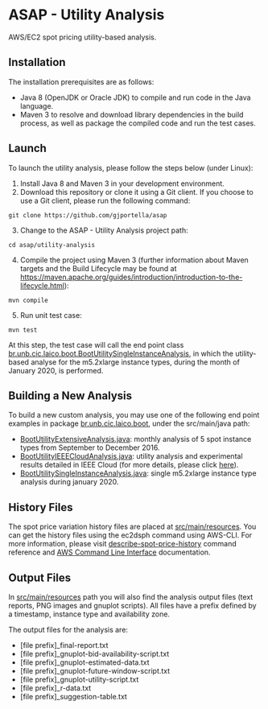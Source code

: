 # ASAP - Utility Analysis

AWS/EC2 spot pricing utility-based analysis.

## Installation

The installation prerequisites are as follows:

* Java 8 (OpenJDK or Oracle JDK) to compile and run code in the Java language.
* Maven 3 to resolve and download library dependencies in the build process, as well as package the compiled code and run the test cases.

## Launch

To launch the utility analysis, please follow the steps below (under Linux):

1. Install Java 8 and Maven 3 in your development environment.
2. Download this repository or clone it using a Git client. If you choose to use a Git client, please run the following command:
```
git clone https://github.com/gjportella/asap
```

3. Change to the ASAP - Utility Analysis project path:
```
cd asap/utility-analysis
```

4. Compile the project using Maven 3 (further information about Maven targets and the Build Lifecycle may be found at https://maven.apache.org/guides/introduction/introduction-to-the-lifecycle.html):
```
mvn compile
```

5. Run unit test case:
```
mvn test
```

At this step, the test case will call the end point class [br.unb.cic.laico.boot.BootUtilitySingleInstanceAnalysis](./src/main/java/br/unb/cic/laico/boot/BootUtilitySingleInstanceAnalysis.java), in which the utility-based analyse for the m5.2xlarge instance types, during the month of January 2020, is performed.

## Building a New Analysis

To build a new custom analysis, you may use one of the following end point examples in package [br.unb.cic.laico.boot](./src/main/java/br/unb/cic/laico/boot), under the src/main/java path:

* [BootUtilityExtensiveAnalysis.java](./src/main/java/br/unb/cic/laico/boot/BootUtilityExtensiveAnalysis.java): monthly analysis of 5 spot instance types from September to December 2016.
* [BootUtilityIEEECloudAnalysis.java](./src/main/java/br/unb/cic/laico/boot/BootUtilityIEEECloudAnalysis.java): utility analysis and experimental results detailed in IEEE Cloud (for more details, please click [here](https://github.com/gjportella/asap)).
* [BootUtilitySingleInstanceAnalysis.java](./src/main/java/br/unb/cic/laico/boot/BootUtilitySingleInstanceAnalysis.java): single m5.2xlarge instance type analysis during january 2020.

## History Files

The spot price variation history files are placed at [src/main/resources](./src/main/resources). You can get the history files using the ec2dsph command using AWS-CLI. For more information, please visit [describe-spot-price-history](http://docs.aws.amazon.com/cli/latest/reference/ec2/describe-spot-price-history.html) command reference and [AWS Command Line Interface](http://docs.aws.amazon.com/cli/latest/userguide/tutorial-ec2-ubuntu.html) documentation.

## Output Files

In [src/main/resources](./src/main/resources) path you will also find the analysis output files (text reports, PNG images and gnuplot scripts). All files have a prefix defined by a timestamp, instance type and availability zone.

The output files for the analysis are:

* \[file prefix\]_final-report.txt
* \[file prefix\]_gnuplot-bid-availability-script.txt
* \[file prefix\]_gnuplot-estimated-data.txt
* \[file prefix\]_gnuplot-future-window-script.txt
* \[file prefix\]_gnuplot-utility-script.txt
* \[file prefix\]_r-data.txt
* \[file prefix\]_suggestion-table.txt
